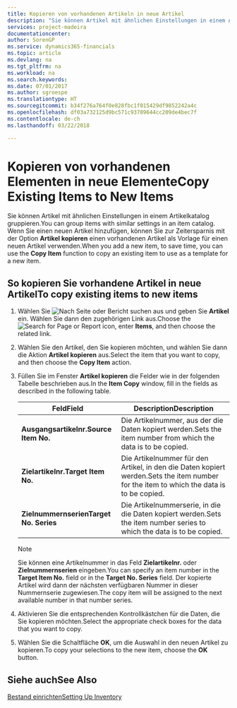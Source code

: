 ```yaml
---
title: Kopieren von vorhandenen Artikeln in neue Artikel
description: "Sie können Artikel mit ähnlichen Einstellungen in einem Artikelkatalog gruppieren. Wenn Sie einen neuen Artikel hinzufügen, können Sie Zeit sparen, indem Sie mit der Funktion **Artikel kopieren** einen vorhandenen Artikel kopieren und diesen als Vorlage für den neuen Artikel verwenden."
services: project-madeira
documentationcenter: 
author: SorenGP
ms.service: dynamics365-financials
ms.topic: article
ms.devlang: na
ms.tgt_pltfrm: na
ms.workload: na
ms.search.keywords: 
ms.date: 07/01/2017
ms.author: sgroespe
ms.translationtype: HT
ms.sourcegitcommit: b34f276a764f0e828fbc1f015429df9852242a4c
ms.openlocfilehash: df03a732125d9bc571c93789644cc209de4bec7f
ms.contentlocale: de-ch
ms.lasthandoff: 03/22/2018

---
```

# <a name="copy-existing-items-to-new-items"></a><span data-ttu-id="550b0-104">Kopieren von vorhandenen Elementen in neue Elemente</span><span class="sxs-lookup"><span data-stu-id="550b0-104">Copy Existing Items to New Items</span></span>
<span data-ttu-id="550b0-105">Sie können Artikel mit ähnlichen Einstellungen in einem Artikelkatalog gruppieren.</span><span class="sxs-lookup"><span data-stu-id="550b0-105">You can group items with similar settings in an item catalog.</span></span> <span data-ttu-id="550b0-106">Wenn Sie einen neuen Artikel hinzufügen, können Sie zur Zeitersparnis mit der Option **Artikel kopieren** einen vorhandenen Artikel als Vorlage für einen neuen Artikel verwenden.</span><span class="sxs-lookup"><span data-stu-id="550b0-106">When you add a new item, to save time, you can use the **Copy Item** function to copy an existing item to use as a template for a new item.</span></span>  

## <a name="to-copy-existing-items-to-new-items"></a><span data-ttu-id="550b0-107">So kopieren Sie vorhandene Artikel in neue Artikel</span><span class="sxs-lookup"><span data-stu-id="550b0-107">To copy existing items to new items</span></span>  

1.  <span data-ttu-id="550b0-108">Wählen Sie ![Nach Seite oder Bericht suchen](../../media/ui-search/search_small.png "Symbol nach Seite oder Bericht suchen") aus und geben Sie **Artikel** ein. Wählen Sie dann den zugehörigen Link aus.</span><span class="sxs-lookup"><span data-stu-id="550b0-108">Choose the ![Search for Page or Report](../../media/ui-search/search_small.png "Search for Page or Report icon") icon, enter **Items**, and then choose the related link.</span></span>  
2.  <span data-ttu-id="550b0-109">Wählen Sie den Artikel, den Sie kopieren möchten, und wählen Sie dann die Aktion **Artikel kopieren** aus.</span><span class="sxs-lookup"><span data-stu-id="550b0-109">Select the item that you want to copy, and then choose the **Copy Item** action.</span></span>  
3.  <span data-ttu-id="550b0-110">Füllen Sie im Fenster **Artikel kopieren** die Felder wie in der folgenden Tabelle beschrieben aus.</span><span class="sxs-lookup"><span data-stu-id="550b0-110">In the **Item Copy** window, fill in the fields as described in the following table.</span></span>  

    |<span data-ttu-id="550b0-111">Feld</span><span class="sxs-lookup"><span data-stu-id="550b0-111">Field</span></span>|<span data-ttu-id="550b0-112">Description</span><span class="sxs-lookup"><span data-stu-id="550b0-112">Description</span></span>|  
    |---------------------------------|---------------------------------------|  
    |<span data-ttu-id="550b0-113">**Ausgangsartikelnr.**</span><span class="sxs-lookup"><span data-stu-id="550b0-113">**Source Item No.**</span></span>|<span data-ttu-id="550b0-114">Die Artikelnummer, aus der die Daten kopiert werden.</span><span class="sxs-lookup"><span data-stu-id="550b0-114">Sets the item number from which the data is to be copied.</span></span>|  
    |<span data-ttu-id="550b0-115">**Zielartikelnr.**</span><span class="sxs-lookup"><span data-stu-id="550b0-115">**Target Item No.**</span></span>|<span data-ttu-id="550b0-116">Die Artikelnummer für den Artikel, in den die Daten kopiert werden.</span><span class="sxs-lookup"><span data-stu-id="550b0-116">Sets the item number for the item to which the data is to be copied.</span></span>|  
    |<span data-ttu-id="550b0-117">**Zielnummernserien**</span><span class="sxs-lookup"><span data-stu-id="550b0-117">**Target No. Series**</span></span>|<span data-ttu-id="550b0-118">Die Artikelnummerserie, in die die Daten kopiert werden.</span><span class="sxs-lookup"><span data-stu-id="550b0-118">Sets the item number series to which the data is to be copied.</span></span>|  

    > [!NOTE]  
    >  <span data-ttu-id="550b0-119">Sie können eine Artikelnummer in das Feld **Zielartikelnr.** oder **Zielnummernserien** eingeben.</span><span class="sxs-lookup"><span data-stu-id="550b0-119">You can specify an item number in the **Target Item No.** field or in the **Target No. Series** field.</span></span> <span data-ttu-id="550b0-120">Der kopierte Artikel wird dann der nächsten verfügbaren Nummer in dieser Nummernserie zugewiesen.</span><span class="sxs-lookup"><span data-stu-id="550b0-120">The copy item will be assigned to the next available number in that number series.</span></span>  

4.  <span data-ttu-id="550b0-121">Aktivieren Sie die entsprechenden Kontrollkästchen für die Daten, die Sie kopieren möchten.</span><span class="sxs-lookup"><span data-stu-id="550b0-121">Select the appropriate check boxes for the data that you want to copy.</span></span>  
5.  <span data-ttu-id="550b0-122">Wählen Sie die Schaltfläche **OK**, um die Auswahl in den neuen Artikel zu kopieren.</span><span class="sxs-lookup"><span data-stu-id="550b0-122">To copy your selections to the new item, choose the **OK** button.</span></span>  

## <a name="see-also"></a><span data-ttu-id="550b0-123">Siehe auch</span><span class="sxs-lookup"><span data-stu-id="550b0-123">See Also</span></span>  
[<span data-ttu-id="550b0-124">Bestand einrichten</span><span class="sxs-lookup"><span data-stu-id="550b0-124">Setting Up Inventory</span></span>](../../inventory-setup-inventory.md)

